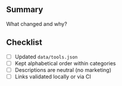## Summary
What changed and why?

## Checklist
- [ ] Updated `data/tools.json`
- [ ] Kept alphabetical order within categories
- [ ] Descriptions are neutral (no marketing)
- [ ] Links validated locally or via CI
